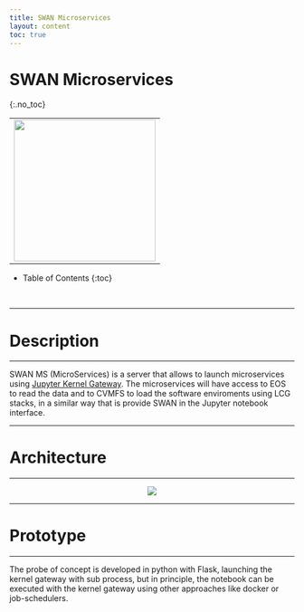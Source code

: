 ```yaml
---
title: SWAN Microservices
layout: content
toc: true
---
```


# SWAN Microservices

{:.no_toc}

<table style="width:100%">
  <tr>
    <td colspan="2" style="text-align:center"><img src="{{ site.baseurl }}/img/logo_swan_letters.png" style="width:250px"/></td>
    <!-- <td style="text-align:center"><img src="{{ site.baseurl }}/img/nvidiacuda.png" style="width:250px" /></td> -->
  </tr>
</table>

* Table of Contents
{:toc}
<br>


-----------
# Description
-----------
SWAN MS (MicroServices) is a server that allows to launch microservices using [Jupyter Kernel Gateway](https://github.com/jupyter/kernel_gateway).
The microservices will have access to EOS to read the data and to CVMFS to load the software enviroments using LCG stacks, in a similar way that is provide SWAN 
in the Jupyter notebook interface.

-----------
# Architecture
-----------
<center>
<img src="{{ site.baseurl }}/img/SWAN_MS.png" />
</center>


-----------
# Prototype
-----------
The probe of concept is developed in python with Flask, launching the kernel gateway with sub process, but in principle, the notebook can be executed with the kernel gateway 
using other approaches like docker or job-schedulers.


